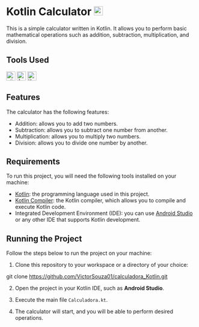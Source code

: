 # Kotlin Calculator <img height="24" title="Android" alt="Android" src="https://icongr.am/devicon/android-original.svg?size=128&color=currentColor">

This is a simple calculator written in Kotlin. It allows you to perform basic mathematical operations such as addition, subtraction, multiplication, and division.

## Tools Used

 <img height="24" title="git" alt="git" src="https://icongr.am/devicon/git-original.svg?size=128&color=currentColor"> 
 <img height="24" title="Android Studio" alt="Android Studio" src="https://img.icons8.com/?size=512&id=04OFrkjznvcd&format=png"> 
 <img height="24" title="Kotlin" alt="Kotlin" src="https://img.icons8.com/?size=512&id=ZoxjA0jZDdFZ&format=png"> 

## Features

The calculator has the following features:

- Addition: allows you to add two numbers.
- Subtraction: allows you to subtract one number from another.
- Multiplication: allows you to multiply two numbers.
- Division: allows you to divide one number by another.

## Requirements

To run this project, you will need the following tools installed on your machine:

- [Kotlin](https://kotlinlang.org/): the programming language used in this project.
- [Kotlin Compiler](https://kotlinlang.org/docs/tutorials/command-line.html): the Kotlin compiler, which allows you to compile and execute Kotlin code.
- Integrated Development Environment (IDE): you can use [Android Studio](https://developer.android.com/studio) or any other IDE that supports Kotlin development.

## Running the Project

Follow the steps below to run the project on your machine:

1. Clone this repository to your workspace or a directory of your choice:

git clone https://github.com/VictorSouza01/calculadora_Kotlin.git

2. Open the project in your Kotlin IDE, such as **Android Studio**.

3. Execute the main file `Calculadora.kt`.

4. The calculator will start, and you will be able to perform desired operations.
